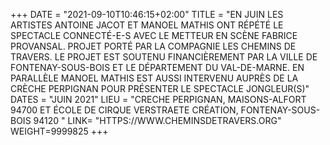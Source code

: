+++
DATE = "2021-09-10T10:46:15+02:00"
TITLE = "EN JUIN LES ARTISTES ANTOINE JACOT ET MANOEL MATHIS ONT RÉPÉTÉ LE SPECTACLE CONNECTÉ-E-S AVEC LE METTEUR EN SCÈNE FABRICE PROVANSAL. PROJET PORTÉ PAR LA COMPAGNIE LES CHEMINS DE TRAVERS. LE PROJET EST SOUTENU FINANCIÈREMENT PAR LA VILLE DE FONTENAY-SOUS-BOIS ET LE DÉPARTEMENT DU VAL-DE-MARNE. EN PARALLÈLE MANOEL MATHIS EST AUSSI INTERVENU AUPRÈS DE LA CRÈCHE PERPIGNAN POUR PRÉSENTER LE SPECTACLE JONGLEUR(S)"
DATES = "JUIN 2021"
LIEU = "CRECHE PERPIGNAN, MAISONS-ALFORT 94700 ET ÉCOLE DE CIRQUE VERSTRAETE CRÉATION, FONTENAY-SOUS-BOIS 94120 "
LINK= "HTTPS://WWW.CHEMINSDETRAVERS.ORG"
WEIGHT=9999825
+++

